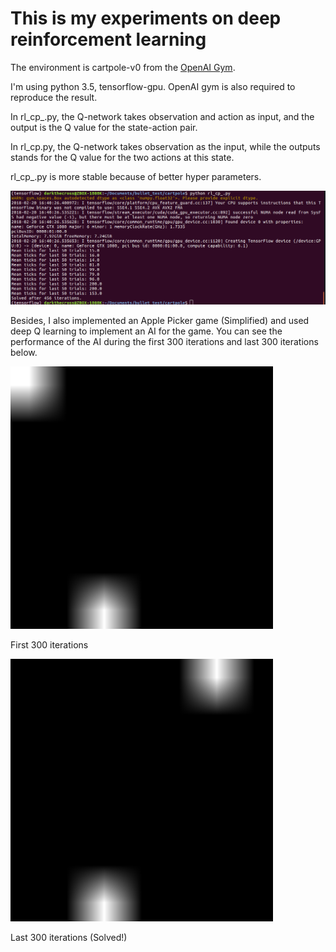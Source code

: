 # This is my experiments on deep reinforcement learning

The environment is cartpole-v0 from the [OpenAI Gym](https://gym.openai.com/envs/CartPole-v0/).

I'm using python 3.5, tensorflow-gpu. OpenAI gym is also required to reproduce the result.

In rl_cp_.py, the Q-network takes observation and action as input, and the output is the Q value for the state-action pair.

In rl_cp.py, the Q-network takes observation as the input, while the outputs stands for the Q value for the two actions at this state.

rl_cp_.py is more stable because of better hyper parameters.

![sample](456.png)

Besides, I also implemented an Apple Picker game (Simplified) and used deep Q learning to implement an AI for the game. You
 can see the performance of the AI during the first 300 iterations and last 300 iterations below.

![first 300](first300.gif)

First 300 iterations

![last 300](last300.gif)

Last 300 iterations (Solved!)
